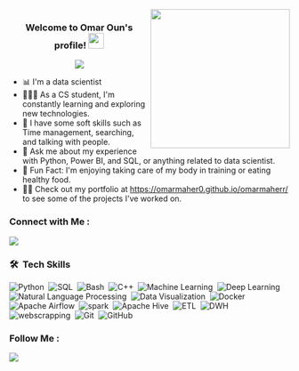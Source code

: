
<img width="250" align="right" src="https://indoanalytica.com/static/images/data-science-2.gif">

<h3 align="center">
  Welcome to Omar Oun's profile!
  <img src="https://cdn-icons-png.flaticon.com/512/2821/2821637.png" width="28">
</h3>

<!-- Typing SVG by DenverCoder1 - https://github.com/DenverCoder1/readme-typing-svg -->
<p align="center">
  <a href="https://github.com/DenverCoder1/readme-typing-svg"><img src="https://readme-typing-svg.herokuapp.com/?lines=%20Marketing%20Data%20Scientist;%20Every%20Day%20is%20a%20learning%20day&font=Fira%20Code&center=true&width=440&height=45&color=ecb306&vCenter=true&size=22"></a>
</p> 

- 📊 I'm a data scientist
- 👨🏻‍💻 As a CS student, I'm constantly learning and exploring new technologies.
- 🧠 I have some soft skills such as Time management, searching, and talking with people.
- 💬 Ask me about my experience with Python, Power BI, and SQL, or anything related to data scientist.
- 💪 Fun Fact: I'm enjoying taking care of my body in training or eating healthy food.
- 👨‍💻 Check out my portfolio at https://omarmaher0.github.io/omarmaherr/ to see some of the projects I've worked on.


### Connect with Me :

<a href="https://www.linkedin.com/in/omarmaher0" target="_blank"><img src="https://img.shields.io/badge/-Omar%20Oun-0077B5?style=for-the-badge&logo=Linkedin&logoColor=white"/></a>

### 🛠 &nbsp;Tech Skills
![Python](https://img.shields.io/badge/-Python-05122A?style=flat&logo=Python)&nbsp;
![SQL](https://img.shields.io/badge/-MYSQL-05122A?style=flat&logo=SQL)&nbsp;
![Bash](https://img.shields.io/badge/-DL-05122A?style=flat&logo=Bash)&nbsp;
![C++](https://img.shields.io/badge/-DL-05122A?style=flat&logo=C++)&nbsp;
![Machine Learning](https://img.shields.io/badge/-ML-05122A?style=flat&logo=ML)&nbsp;
![Deep Learning](https://img.shields.io/badge/-DL-05122A?style=flat&logo=DL)&nbsp;
![Natural Language Processing](https://img.shields.io/badge/-NLP-05122A?style=flat&logo=NLP)&nbsp;
![Data Visualization](https://img.shields.io/badge/-Visualization-05122A?style=flat&logo=PowerBI)&nbsp;
![Docker](https://img.shields.io/badge/-Docker-05122A?style=flat&logo=Docker)&nbsp;
![Apache Airflow](https://img.shields.io/badge/-Airflow-05122A?style=flat&logo=Apache_Airflow)&nbsp;
![spark](https://img.shields.io/badge/-Spark-05122A?style=flat&logo=Apache_Spark)&nbsp;
![Apache Hive](https://img.shields.io/badge/-Hive-05122A?style=flat&logo=Apache_Hive)&nbsp;
![ETL](https://img.shields.io/badge/-ETL-05122A?style=flat&logo=ETL)&nbsp;
![DWH](https://img.shields.io/badge/-DWH-05122A?style=flat&logo=DWH)&nbsp;
![webscrapping](https://img.shields.io/badge/-webscrapping-05122A?style=flat&logo=Webscrapping)&nbsp;
![Git](https://img.shields.io/badge/-Git-05122A?style=flat&logo=git)&nbsp;
![GitHub](https://img.shields.io/badge/-GitHub-05122A?style=flat&logo=github)&nbsp;



### Follow Me :

<a href="https://www.youtube.com/@brefat" target="_blank"><img src="https://img.shields.io/badge/-Omar%20Maher-0077B5?style=for-the-badge&logo=youtube&logoColor=white"/></a>

